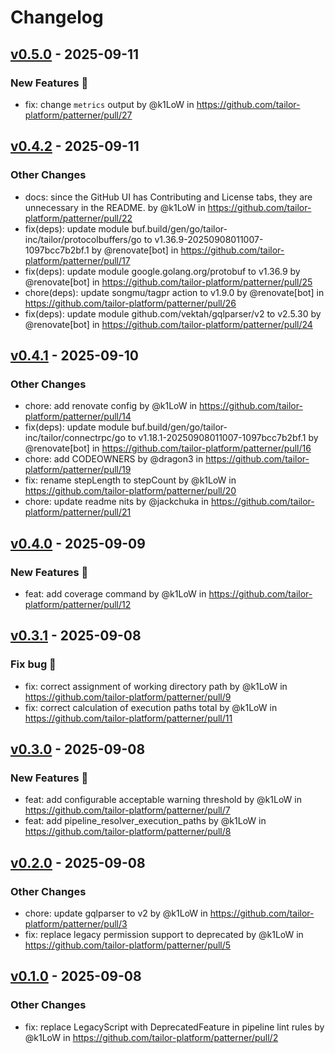 # Changelog

## [v0.5.0](https://github.com/tailor-platform/patterner/compare/v0.4.2...v0.5.0) - 2025-09-11
### New Features 🎉
- fix: change `metrics` output by @k1LoW in https://github.com/tailor-platform/patterner/pull/27

## [v0.4.2](https://github.com/tailor-platform/patterner/compare/v0.4.1...v0.4.2) - 2025-09-11
### Other Changes
- docs: since the GitHub UI has Contributing and License tabs, they are  unnecessary in the README. by @k1LoW in https://github.com/tailor-platform/patterner/pull/22
- fix(deps): update module buf.build/gen/go/tailor-inc/tailor/protocolbuffers/go to v1.36.9-20250908011007-1097bcc7b2bf.1 by @renovate[bot] in https://github.com/tailor-platform/patterner/pull/17
- fix(deps): update module google.golang.org/protobuf to v1.36.9 by @renovate[bot] in https://github.com/tailor-platform/patterner/pull/25
- chore(deps): update songmu/tagpr action to v1.9.0 by @renovate[bot] in https://github.com/tailor-platform/patterner/pull/26
- fix(deps): update module github.com/vektah/gqlparser/v2 to v2.5.30 by @renovate[bot] in https://github.com/tailor-platform/patterner/pull/24

## [v0.4.1](https://github.com/tailor-platform/patterner/compare/v0.4.0...v0.4.1) - 2025-09-10
### Other Changes
- chore: add renovate config by @k1LoW in https://github.com/tailor-platform/patterner/pull/14
- fix(deps): update module buf.build/gen/go/tailor-inc/tailor/connectrpc/go to v1.18.1-20250908011007-1097bcc7b2bf.1 by @renovate[bot] in https://github.com/tailor-platform/patterner/pull/16
- chore: add CODEOWNERS by @dragon3 in https://github.com/tailor-platform/patterner/pull/19
- fix: rename stepLength to stepCount by @k1LoW in https://github.com/tailor-platform/patterner/pull/20
- chore: update readme nits by @jackchuka in https://github.com/tailor-platform/patterner/pull/21

## [v0.4.0](https://github.com/tailor-platform/patterner/compare/v0.3.1...v0.4.0) - 2025-09-09
### New Features 🎉
- feat: add coverage command by @k1LoW in https://github.com/tailor-platform/patterner/pull/12

## [v0.3.1](https://github.com/tailor-platform/patterner/compare/v0.3.0...v0.3.1) - 2025-09-08
### Fix bug 🐛
- fix: correct assignment of working directory path by @k1LoW in https://github.com/tailor-platform/patterner/pull/9
- fix: correct calculation of execution paths total by @k1LoW in https://github.com/tailor-platform/patterner/pull/11

## [v0.3.0](https://github.com/tailor-platform/patterner/compare/v0.2.0...v0.3.0) - 2025-09-08
### New Features 🎉
- feat: add configurable acceptable warning threshold by @k1LoW in https://github.com/tailor-platform/patterner/pull/7
- feat: add pipeline_resolver_execution_paths by @k1LoW in https://github.com/tailor-platform/patterner/pull/8

## [v0.2.0](https://github.com/tailor-platform/patterner/compare/v0.1.0...v0.2.0) - 2025-09-08
### Other Changes
- chore: update gqlparser to v2 by @k1LoW in https://github.com/tailor-platform/patterner/pull/3
- fix: replace legacy permission support to deprecated by @k1LoW in https://github.com/tailor-platform/patterner/pull/5

## [v0.1.0](https://github.com/tailor-platform/patterner/commits/v0.1.0) - 2025-09-08
### Other Changes
- fix: replace LegacyScript with DeprecatedFeature in pipeline lint rules by @k1LoW in https://github.com/tailor-platform/patterner/pull/2
